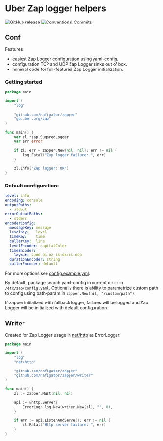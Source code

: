 # Uber Zap logger helpers
[![GitHub release][Release img]][Release src] [![Conventional Commits][Conventional commits badge]][Conventional commits src]

## Conf
Features:
- easiest Zap Logger configuration using yaml-config.
- configuration TCP and UDP Zap Logger sinks out of box.
- minimal code for full-featured Zap Logger initialization. 

### Getting started

```go
package main

import (
	"log"
	
	"github.com/nafigator/zapper"
	"go.uber.org/zap"
)

func main() {
	var zl *zap.SugaredLogger
	var err error

	if zl, err = zapper.New(nil, nil); err != nil {
		log.Fatal("Zap logger failure: ", err)
	}
	
	zl.Info("Zap logger: OK")
}
```

### Default configuration:
```yaml
level: info
encoding: console
outputPaths:
  - stdout
errorOutputPaths:
  - stderr
encoderConfig:
  messageKey: message
  levelKey:   level
  timeKey:    time
  callerKey:  line
  levelEncoder: capitalColor
  timeEncoder:
    layout: 2006-01-02 15:04:05.000
  durationEncoder: string
  callerEncoder: default
```

For more options see [config.example.yml][Config example].

By default, package search yaml-config in current dir or in `/etc/zap/config.yaml`.
Optionally there is ability to parametrize custom path to config using path-param in `zapper.New(nil, "/custom/path")`.

If zapper initialized with fallback logger, failures will be logged and Zap Logger will be initialized with default
configuration.

## Writer
Created for Zap Logger usage in [net/http][net/http] as ErrorLogger:
```go
package main

import (
	"log"
	"net/http"

	"github.com/nafigator/zapper"
	"github.com/nafigator/zapper/writer"
)

func main() {
	zl := zapper.Must(nil, nil)
	
	api := &http.Server{
		ErrorLog: log.New(writer.New(zl), "", 0),
	}

	if err := api.ListenAndServe(); err != nil {
		zl.Fatal("Http server failure: ", err)
	}
}
```

[Release img]: https://img.shields.io/badge/release-0.3.0-red.svg
[Release src]: https://github.com/nafigator/zap
[Conventional commits src]: https://conventionalcommits.org
[Conventional commits badge]: https://img.shields.io/badge/Conventional%20Commits-1.0.0-yellow.svg
[Config example]: https://github.com/nafigator/zapper/blob/main/config.example.yml
[net/http]: https://pkg.go.dev/net/http
